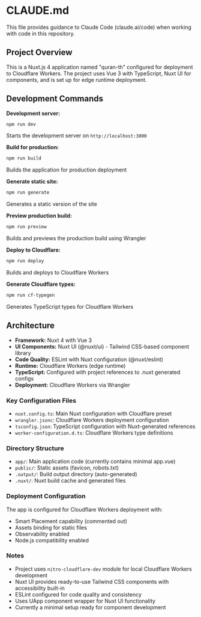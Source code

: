 # CLAUDE.md

This file provides guidance to Claude Code (claude.ai/code) when working with code in this repository.

## Project Overview

This is a Nuxt.js 4 application named "quran-th" configured for deployment to Cloudflare Workers. The project uses Vue 3 with TypeScript, Nuxt UI for components, and is set up for edge runtime deployment.

## Development Commands

**Development server:**
```bash
npm run dev
```
Starts the development server on `http://localhost:3000`

**Build for production:**
```bash
npm run build
```
Builds the application for production deployment

**Generate static site:**
```bash
npm run generate
```
Generates a static version of the site

**Preview production build:**
```bash
npm run preview
```
Builds and previews the production build using Wrangler

**Deploy to Cloudflare:**
```bash
npm run deploy
```
Builds and deploys to Cloudflare Workers

**Generate Cloudflare types:**
```bash
npm run cf-typegen
```
Generates TypeScript types for Cloudflare Workers

## Architecture

- **Framework:** Nuxt 4 with Vue 3
- **UI Components:** Nuxt UI (@nuxt/ui) - Tailwind CSS-based component library
- **Code Quality:** ESLint with Nuxt configuration (@nuxt/eslint)
- **Runtime:** Cloudflare Workers (edge runtime)
- **TypeScript:** Configured with project references to .nuxt generated configs
- **Deployment:** Cloudflare Workers via Wrangler

### Key Configuration Files

- `nuxt.config.ts`: Main Nuxt configuration with Cloudflare preset
- `wrangler.jsonc`: Cloudflare Workers deployment configuration
- `tsconfig.json`: TypeScript configuration with Nuxt-generated references
- `worker-configuration.d.ts`: Cloudflare Workers type definitions

### Directory Structure

- `app/`: Main application code (currently contains minimal app.vue)
- `public/`: Static assets (favicon, robots.txt)
- `.output/`: Build output directory (auto-generated)
- `.nuxt/`: Nuxt build cache and generated files

### Deployment Configuration

The app is configured for Cloudflare Workers deployment with:
- Smart Placement capability (commented out)
- Assets binding for static files
- Observability enabled
- Node.js compatibility enabled

### Notes

- Project uses `nitro-cloudflare-dev` module for local Cloudflare Workers development
- Nuxt UI provides ready-to-use Tailwind CSS components with accessibility built-in
- ESLint configured for code quality and consistency
- Uses UApp component wrapper for Nuxt UI functionality
- Currently a minimal setup ready for component development